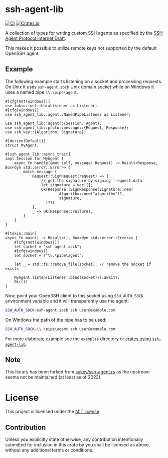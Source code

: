 # ssh-agent-lib

[![CI](https://github.com/wiktor-k/ssh-agent-lib/actions/workflows/rust.yml/badge.svg)](https://github.com/wiktor-k/ssh-agent-lib/actions/workflows/rust.yml)
[![Crates.io](https://img.shields.io/crates/v/ssh-agent-lib)](https://crates.io/crates/ssh-agent-lib)

A collection of types for writing custom SSH agents as specified by the [SSH Agent Protocol Internet Draft](https://datatracker.ietf.org/doc/html/draft-miller-ssh-agent).

This makes it possible to utilize remote keys not supported by the default OpenSSH agent.

## Example

The following example starts listening on a socket and processing requests.
On Unix it uses `ssh-agent.sock` Unix domain socket while on Windows it uses a named pipe `\\.\pipe\agent`.

```rust,no_run
#[cfg(not(windows))]
use tokio::net::UnixListener as Listener;
#[cfg(windows)]
use ssh_agent_lib::agent::NamedPipeListener as Listener;

use ssh_agent_lib::agent::{Session, Agent};
use ssh_agent_lib::proto::message::{Request, Response};
use ssh_key::{Algorithm, Signature};

#[derive(Default)]
struct MyAgent;

#[ssh_agent_lib::async_trait]
impl Session for MyAgent {
    async fn handle(&mut self, message: Request) -> Result<Response, Box<dyn std::error::Error>> {
        match message {
            Request::SignRequest(request) => {
                // get the signature by signing `request.data`
                let signature = vec![];
                Ok(Response::SignResponse(Signature::new(
                        Algorithm::new("algorithm")?,
                        signature,
                  )?))
            },
            _ => Ok(Response::Failure),
        }
    }
}

#[tokio::main]
async fn main() -> Result<(), Box<dyn std::error::Error>> {
    #[cfg(not(windows))]
    let socket = "ssh-agent.sock";
    #[cfg(windows)]
    let socket = r"\\.\pipe\agent";

    let _ = std::fs::remove_file(socket); // remove the socket if exists

    MyAgent.listen(Listener::bind(socket)?).await?;
    Ok(())
}
```

Now, point your OpenSSH client to this socket using `SSH_AUTH_SOCK` environment variable and it will transparently use the agent:

```sh
SSH_AUTH_SOCK=ssh-agent.sock ssh user@example.com
```

On Windows the path of the pipe has to be used:

```sh
SSH_AUTH_SOCK=\\.\pipe\agent ssh user@example.com
```

For more elaborate example see the `examples` directory or [crates using `ssh-agent-lib`](https://crates.io/crates/ssh-agent-lib/reverse_dependencies).

## Note

This library has been forked from
[sekey/ssh-agent.rs](https://github.com/sekey/ssh-agent.rs) as the
upstream seems not be maintained (at least as of 2022).

# License

This project is licensed under the [MIT license](https://opensource.org/licenses/MIT).

## Contribution

Unless you explicitly state otherwise, any contribution intentionally submitted for inclusion in this crate by you shall be licensed as above, without any additional terms or conditions.
